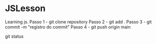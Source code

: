 # JSLesson
Learning js.
Passo 1 - git clone repository
Passo 2 - git add .
Passo 3 - git commit -m "registro do commit"
Passo 4 - git push origin main


git status